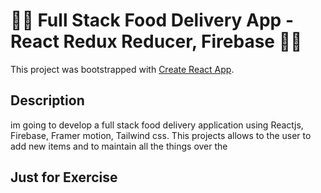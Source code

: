 # 🌟🌟 Full Stack Food Delivery App - React Redux Reducer, Firebase  🌟🌟
This project was bootstrapped with [Create React App](https://github.com/facebook/create-react-app).

## Description

im going to develop a full stack food delivery application using Reactjs, Firebase, Framer motion, Tailwind css. This projects allows to the user to add new items and to maintain all the things over the 

## Just for Exercise


